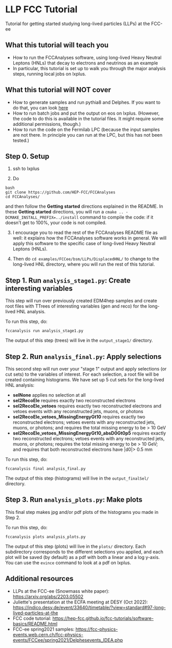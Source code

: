 # LLP FCC Tutorial
Tutorial for getting started studying long-lived particles (LLPs) at the FCC-ee

## What this tutorial will teach you

- How to run the FCCAnalyses software, using long-lived Heavy Neutral Leptons (HNLs) that decay to electrons and neutrinos as an example
- In particular, this tutorial is set up to walk you through the major analysis steps, running local jobs on lxplus.

## What this tutorial will NOT cover
- How to generate samples and run pythia8 and Delphes. If you want to do that, you can look [here](https://github.com/jalimena/FCCeePhysicsPerformance/tree/master/case-studies/BSM/LLP/DisplacedHNL/HNL_sample_creation)
- How to run batch jobs and put the output on eos on lxplus. (However, the code to do this is available in the tutorial files. It might require some additional permissions, though.)
- How to run the code on the Fermilab LPC (because the input samples are not there. In principle you can run at the LPC, but this has not been tested.)


## Step 0. Setup

1. ssh to lxplus

2. Do 
  ```
  bash
  git clone https://github.com/HEP-FCC/FCCAnalyses
  cd FCCAnalyses/
  ```
  and then follow the **Getting started** directions explained in the README. In these **Getting started** directions, you will run a `cmake .. -DCMAKE_INSTALL_PREFIX=../install` command to compile the code: if it doesn't get to 100%, your code is not compiled.
  
3. I encourage you to read the rest of the FCCAnalyses README file as well: it explains how the FCCAnalyses software works in general. We will apply this software to the specific case of long-lived Heavy Neutral Leptons (HNLs).
  
4. Then do `cd examples/FCCee/bsm/LLPs/DisplacedHNL/` to change to the long-lived HNL directory, where you will run the rest of this tutorial.

## Step 1. Run `analysis_stage1.py`: Create interesting variables

This step will run over previously created EDM4hep samples and create root files with TTrees of interesting variables (gen and reco) for the long-lived HNL analysis.

To run this step, do:
```
fccanalysis run analysis_stage1.py
```

The output of this step (trees) will live in the `output_stage1/` directory.

## Step 2. Run `analysis_final.py`: Apply selections

This second step will run over your "stage 1" output and apply selections (or cut sets) to the variables of interest. For each selection, a root file will be created containing histograms. We have set up 5 cut sets for the long-lived HNL analysis:

 - **selNone** applies no selection at all
 - **sel2RecoEle** requires exactly two reconstructed electrons
 - **sel2RecoEle_vetoes** requires exactly two reconstructed electrons and vetoes events with any reconstructed jets, muons, or photons
 - **sel2RecoEle_vetoes_MissingEnergyGt10** requires exactly two reconstructed electrons; vetoes events with any reconstructed jets, muons, or photons; and requires the total missing energy to be > 10 GeV
 - **sel2RecoEle_vetoes_MissingEnergyGt10_absD0Gt0p5** requires exactly two reconstructed electrons; vetoes events with any reconstructed jets, muons, or photons; requires the total missing energy to be > 10 GeV; and requires that both reconstructed electrons have |d0|> 0.5 mm

To run this step, do:
```
fccanalysis final analysis_final.py
```

The output of this step (histograms) will live in the `output_finalSel/` directory.


## Step 3. Run `analysis_plots.py`: Make plots

This final step makes jpg and/or pdf plots of the histograms you made in Step 2.

To run this step, do:
```
fccanalysis plots analysis_plots.py
```

The output of this step (plots) will live in the `plots/` directory. Each subdirectory corresponds to the different selections you applied, and each plot will be saved (by default) as a pdf with both a linear and a log y-axis. You can use the `evince` command to look at a pdf on lxplus.

## Additional resources

- LLPs at the FCC-ee (Snowmass white paper): https://arxiv.org/abs/2203.05502
- Juliette's presentation at the ECFA meeting at DESY (Oct 2022): https://indico.desy.de/event/33640/timetable/?view=standard#97-long-lived-particles-at-the
- FCC code tutorial: https://hep-fcc.github.io/fcc-tutorials/software-basics/README.html
- FCC-ee spring2021 samples: https://fcc-physics-events.web.cern.ch/fcc-physics-events/FCCee/spring2021/Delphesevents_IDEA.php

